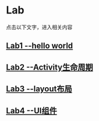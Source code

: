 # Lab
点击以下文字，进入相关内容  
## [Lab1 --hello world](https://github.com/Sev7nzy/Lab/tree/master/Lab1)     
## [Lab2 --Activity生命周期](https://github.com/Sev7nzy/Lab/tree/master/Lab2)  
## [Lab3 --layout布局](https://github.com/Sev7nzy/Lab/tree/master/Lab3)
## [Lab4 --UI组件](https://github.com/Sev7nzy/Lab/tree/master/Lab4)
